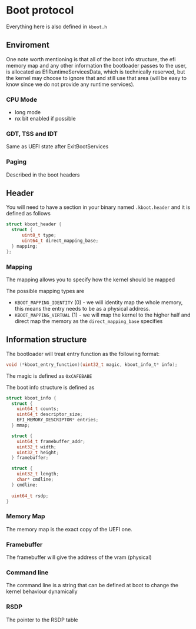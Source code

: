 
# Boot protocol
Everything here is also defined in `kboot.h`

## Enviroment 

One note worth mentioning is that all of the boot info structure, the efi memory map and any other information the bootloader passes to the user, is allocated as EfiRuntimeServicesData, which is technically reserved, but the kernel may choose to ignore that and still use that area (will be easy to know since we do not provide any runtime services).

### CPU Mode
* long mode
* nx bit enabled if possible

### GDT, TSS and IDT
Same as UEFI state after ExitBootServices

### Paging
Described in the boot headers

## Header
You will need to have a section in your binary named `.kboot.header` and it is defined as follows

```c
struct kboot_header {
  struct {
      uint8_t type;
      uint64_t direct_mapping_base;
  } mapping;
};
```
### Mapping
The mapping allows you to specify how the kernel should be mapped

The possible mapping types are
* `KBOOT_MAPPING_IDENTITY` (0) - we will identity map the whole memory, this means the entry needs to be as a physical address. 
* `KBOOT_MAPPING_VIRTUAL` (1) - we will map the kernel to the higher half and direct map the memory as the `direct_mapping_base` specifies

## Information structure
The bootloader will treat entry function as the following format:
```c
void (*kboot_entry_function)(uint32_t magic, kboot_info_t* info);
```

The magic is defined as `0xCAFEBABE`

The boot info structure is defined as
```c
struct kboot_info {
  struct {
    uint64_t counts;
    uint64_t descriptor_size;
    EFI_MEMORY_DESCRIPTOR* entries;
  } mmap;

  struct {
    uint64_t framebuffer_addr;
    uint32_t width;
    uint32_t height;
  } framebuffer;

  struct {
    uint32_t length;
    char* cmdline;
  } cmdline;
  
  uint64_t rsdp;
}
```

### Memory Map
The memory map is the exact copy of the UEFI one.

### Framebuffer
The framebuffer will give the address of the vram (physical)

### Command line
The command line is a string that can be defined at boot to change the kernel behaviour dynamically 

### RSDP
The pointer to the RSDP table
